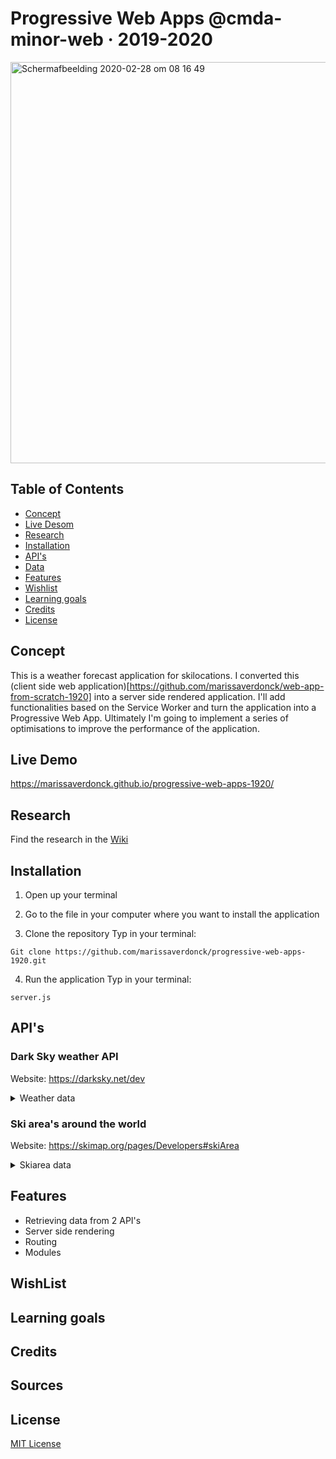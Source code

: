 # Progressive Web Apps @cmda-minor-web · 2019-2020

<img width="642" alt="Schermafbeelding 2020-02-28 om 08 16 49" src="https://user-images.githubusercontent.com/43657951/75520196-41976a80-5a05-11ea-9663-a9fbef1fefb6.png">

## Table of Contents
* [Concept](#Concept)
* [Live Desom](#Live-Demo)
* [Research](#Research)
* [Installation](#Installation)
* [API's](#API's)
* [Data](#Data)
* [Features](#Features)
* [Wishlist](#Wishlist)
* [Learning goals](#Learning-goals)
* [Credits](#Credits)
* [License](#License)

## Concept
This is a weather forecast application for skilocations. I converted this (client side web application)[https://github.com/marissaverdonck/web-app-from-scratch-1920] into a server side rendered application. I'll add functionalities based on the Service Worker and turn the application into a Progressive Web App. Ultimately I'm going to implement a series of optimisations to improve the performance of the application.  


## Live Demo
https://marissaverdonck.github.io/progressive-web-apps-1920/

## Research
Find the research in the [Wiki](https://github.com/marissaverdonck/progressive-web-apps-1920/wiki)

## Installation
1. Open up your terminal

2. Go to the file in your computer where you want to install the application

3. Clone the repository
Typ in your terminal:
```
Git clone https://github.com/marissaverdonck/progressive-web-apps-1920.git
```
4. Run the application
Typ in your terminal:
```
server.js
```


## API's 
### Dark Sky weather API
Website: https://darksky.net/dev


<details>
    <summary>Weather data</summary>

```
latitude: 52.30798332035149
longitude: 5.237298870086647
timezone: "Europe/Amsterdam"
currently:
time: 1582864905
summary: "Clear"
icon: "clear-night"
precipIntensity: 0.005
precipProbability: 0.02
precipType: "rain"
temperature: 2.94
apparentTemperature: -0.85
dewPoint: 2.56
humidity: 0.97
pressure: 1014
windSpeed: 4.29
windGust: 8.39
windBearing: 165
cloudCover: 0.09
uvIndex: 0
visibility: 16.093
ozone: 396.6
__proto__: Object
hourly:
summary: "Light rain starting this evening."
icon: "rain"
data: Array(49)
0:
time: 1582862400
summary: "Clear"
icon: "clear-night"
precipIntensity: 0.0124
precipProbability: 0.08
precipType: "rain"
temperature: 3.37
apparentTemperature: -0.47
dewPoint: 2.99
humidity: 0.97
pressure: 1013.6
windSpeed: 4.56
windGust: 9.29
windBearing: 350
cloudCover: 0.03
uvIndex: 0
visibility: 16.093
ozone: 399.3
```

</details>

### Ski area's around the world
Website: https://skimap.org/pages/Developers#skiArea

<details>
    <summary>Skiarea data</summary>

 ```
    "skiAreas": {
    "skiArea": [{
        "name": {
          "__cdata": " Smokey Mountain Ski Club "
        },
        "officialWebsite": {
          "__cdata": " http://www.skismokey.ca/ "
        },
        "georeferencing": {
          "_lat": "52.977947",
          "_lng": "-66.92094"
        },
        "regions": {
          "region": {
            "_id": "335",
            "__cdata": " Newfoundland and Labrador "
          }
        },
        "_id": "1"
      },
 ```
</details>

## Features
* Retrieving data from 2 API's
* Server side rendering
* Routing
* Modules

## WishList


## Learning goals


## Credits


## Sources


## License
[MIT License](https://github.com/marissaverdonck/progressive-web-apps-1920/blob/master/license)
























